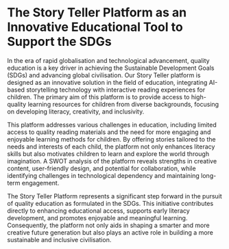 # The Story Teller Platform as an Innovative Educational Tool to Support the SDGs

In the era of rapid globalisation and technological advancement, quality education is a key driver in achieving the Sustainable Development Goals (SDGs) and advancing global civilisation. 
Our Story Teller platform is designed as an innovative solution in the field of education, integrating AI-based storytelling technology with interactive reading experiences for children. 
The primary aim of this platform is to provide access to high-quality learning resources for children from diverse backgrounds, focusing on developing literacy, creativity, and inclusivity.

This platform addresses various challenges in education, including limited access to quality reading materials and the need for more engaging and enjoyable learning methods for children. 
By offering stories tailored to the needs and interests of each child, the platform not only enhances literacy skills but also motivates children to learn and explore the world through imagination. 
A SWOT analysis of the platform reveals strengths in creative content, user-friendly design, and potential for collaboration, while identifying challenges in technological dependency and maintaining long-term engagement.

The Story Teller Platform represents a significant step forward in the pursuit of quality education as formulated in the SDGs. This initiative contributes directly to enhancing educational access, supports early literacy development, and promotes enjoyable and meaningful learning. 
Consequently, the platform not only aids in shaping a smarter and more creative future generation but also plays an active role in building a more sustainable and inclusive civilisation.
